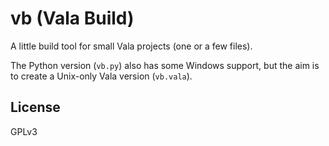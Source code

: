 # vb (Vala Build)

A little build tool for small Vala projects (one or a few files).

The Python version (`vb.py`) also has some Windows support, but the aim is
to create a Unix-only Vala version (`vb.vala`).

## License

GPLv3
